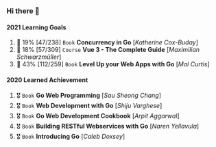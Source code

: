 ### Hi there 👋

#### 2021 Learning Goals
1. 🌱 19% [47/238] `Book` **Concurrency in Go** [_Katherine Cox-Buday_]
1. 🌱 18% [57/309] `Course` **Vue 3 - The Complete Guide** [_Maximilian Schwarzmüller_]
1. 🌱 43% [112/259] `Book` **Level Up your Web Apps with Go** [_Mal Curtis_]


#### 2020 Learned Achievement
1. 🎖️ `Book` **Go Web Programming** [_Sau Sheong Chang_]
1. 🎖️ `Book` **Web Development with Go** [_Shiju Varghese_]
1. 🎖️ `Book` **Go Web Development Cookbook** [_Arpit Aggarwal_]
1. 🎖️ `Book` **Building RESTful Webservices with Go** [_Naren Yellavula_]
1. 🎖️ `Book` **Introducing Go** [_Caleb Doxsey_]

<!--
**huuthuan-nguyen/huuthuan-nguyen** is a ✨ _special_ ✨ repository because its `README.md` (this file) appears on your GitHub profile.

Here are some ideas to get you started:

- 🔭 I’m currently working on ...
- 🌱 I’m currently learning ...
- 👯 I’m looking to collaborate on ...
- 🤔 I’m looking for help with ...
- 💬 Ask me about ...
- 📫 How to reach me: ...
- 😄 Pronouns: ...
- ⚡ Fun fact: ...
-->
